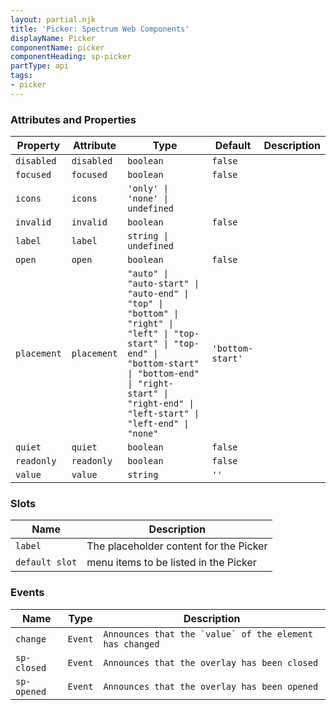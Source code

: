 ```yaml
---
layout: partial.njk
title: 'Picker: Spectrum Web Components'
displayName: Picker
componentName: picker
componentHeading: sp-picker
partType: api
tags:
- picker
---
```


### Attributes and Properties

<div class="table-container">
<table class="spectrum-Table spectrum-Table--sizeM">
<thead class="spectrum-Table-head">
<tr>

<th class="spectrum-Table-headCell">
Property
</th>

<th class="spectrum-Table-headCell">
Attribute
</th>

<th class="spectrum-Table-headCell">
Type
</th>

<th class="spectrum-Table-headCell">
Default
</th>

<th class="spectrum-Table-headCell">
Description
</th>

</tr>
</thead>
<tbody class="spectrum-Table-body">

<tr class="spectrum-Table-row" id="attributes and properties_disabled" data-name="Property" data-value="disabled">

<td class="spectrum-Table-cell">
<code>disabled</code>
</td>

<td class="spectrum-Table-cell">
<code>disabled</code>
</td>

<td class="spectrum-Table-cell">
<code>boolean</code>
</td>

<td class="spectrum-Table-cell">
<code>false</code>
</td>

<td class="spectrum-Table-cell">

</td>

</tr>

<tr class="spectrum-Table-row" id="attributes and properties_focused" data-name="Property" data-value="focused">

<td class="spectrum-Table-cell">
<code>focused</code>
</td>

<td class="spectrum-Table-cell">
<code>focused</code>
</td>

<td class="spectrum-Table-cell">
<code>boolean</code>
</td>

<td class="spectrum-Table-cell">
<code>false</code>
</td>

<td class="spectrum-Table-cell">

</td>

</tr>

<tr class="spectrum-Table-row" id="attributes and properties_icons" data-name="Property" data-value="icons">

<td class="spectrum-Table-cell">
<code>icons</code>
</td>

<td class="spectrum-Table-cell">
<code>icons</code>
</td>

<td class="spectrum-Table-cell">
<code>'only' | 'none' | undefined</code>
</td>

<td class="spectrum-Table-cell">
<code></code>
</td>

<td class="spectrum-Table-cell">

</td>

</tr>

<tr class="spectrum-Table-row" id="attributes and properties_invalid" data-name="Property" data-value="invalid">

<td class="spectrum-Table-cell">
<code>invalid</code>
</td>

<td class="spectrum-Table-cell">
<code>invalid</code>
</td>

<td class="spectrum-Table-cell">
<code>boolean</code>
</td>

<td class="spectrum-Table-cell">
<code>false</code>
</td>

<td class="spectrum-Table-cell">

</td>

</tr>

<tr class="spectrum-Table-row" id="attributes and properties_label" data-name="Property" data-value="label">

<td class="spectrum-Table-cell">
<code>label</code>
</td>

<td class="spectrum-Table-cell">
<code>label</code>
</td>

<td class="spectrum-Table-cell">
<code>string | undefined</code>
</td>

<td class="spectrum-Table-cell">
<code></code>
</td>

<td class="spectrum-Table-cell">

</td>

</tr>

<tr class="spectrum-Table-row" id="attributes and properties_open" data-name="Property" data-value="open">

<td class="spectrum-Table-cell">
<code>open</code>
</td>

<td class="spectrum-Table-cell">
<code>open</code>
</td>

<td class="spectrum-Table-cell">
<code>boolean</code>
</td>

<td class="spectrum-Table-cell">
<code>false</code>
</td>

<td class="spectrum-Table-cell">

</td>

</tr>

<tr class="spectrum-Table-row" id="attributes and properties_placement" data-name="Property" data-value="placement">

<td class="spectrum-Table-cell">
<code>placement</code>
</td>

<td class="spectrum-Table-cell">
<code>placement</code>
</td>

<td class="spectrum-Table-cell">
<code>"auto" | "auto-start" | "auto-end" | "top" | "bottom" | "right" | "left" | "top-start" | "top-end" | "bottom-start" | "bottom-end" | "right-start" | "right-end" | "left-start" | "left-end" | "none"</code>
</td>

<td class="spectrum-Table-cell">
<code>'bottom-start'</code>
</td>

<td class="spectrum-Table-cell">

</td>

</tr>

<tr class="spectrum-Table-row" id="attributes and properties_quiet" data-name="Property" data-value="quiet">

<td class="spectrum-Table-cell">
<code>quiet</code>
</td>

<td class="spectrum-Table-cell">
<code>quiet</code>
</td>

<td class="spectrum-Table-cell">
<code>boolean</code>
</td>

<td class="spectrum-Table-cell">
<code>false</code>
</td>

<td class="spectrum-Table-cell">

</td>

</tr>

<tr class="spectrum-Table-row" id="attributes and properties_readonly" data-name="Property" data-value="readonly">

<td class="spectrum-Table-cell">
<code>readonly</code>
</td>

<td class="spectrum-Table-cell">
<code>readonly</code>
</td>

<td class="spectrum-Table-cell">
<code>boolean</code>
</td>

<td class="spectrum-Table-cell">
<code>false</code>
</td>

<td class="spectrum-Table-cell">

</td>

</tr>

<tr class="spectrum-Table-row" id="attributes and properties_value" data-name="Property" data-value="value">

<td class="spectrum-Table-cell">
<code>value</code>
</td>

<td class="spectrum-Table-cell">
<code>value</code>
</td>

<td class="spectrum-Table-cell">
<code>string</code>
</td>

<td class="spectrum-Table-cell">
<code>''</code>
</td>

<td class="spectrum-Table-cell">

</td>

</tr>

</tbody>
</table>
</div>
    

### Slots

<div class="table-container">
<table class="spectrum-Table spectrum-Table--sizeM">
<thead class="spectrum-Table-head">
<tr>

<th class="spectrum-Table-headCell">
Name
</th>

<th class="spectrum-Table-headCell">
Description
</th>

</tr>
</thead>
<tbody class="spectrum-Table-body">

<tr class="spectrum-Table-row" id="slots_label" data-name="Slot name" data-value="label">

<td class="spectrum-Table-cell">
<code>label</code>
</td>

<td class="spectrum-Table-cell">
The placeholder content for the Picker
</td>

</tr>

<tr class="spectrum-Table-row" id="slots_" data-name="Slot name" data-value="default slot">

<td class="spectrum-Table-cell">
<code>default slot</code>
</td>

<td class="spectrum-Table-cell">
menu items to be listed in the Picker
</td>

</tr>

</tbody>
</table>
</div>
    

### Events

<div class="table-container">
<table class="spectrum-Table spectrum-Table--sizeM">
<thead class="spectrum-Table-head">
<tr>

<th class="spectrum-Table-headCell">
Name
</th>

<th class="spectrum-Table-headCell">
Type
</th>

<th class="spectrum-Table-headCell">
Description
</th>

</tr>
</thead>
<tbody class="spectrum-Table-body">

<tr class="spectrum-Table-row" id="events_change" data-name="Event name" data-value="change">

<td class="spectrum-Table-cell">
<code>change</code>
</td>

<td class="spectrum-Table-cell">
<code>Event</code>
</td>

<td class="spectrum-Table-cell">
<code>Announces that the `value` of the element has changed</code>
</td>

</tr>

<tr class="spectrum-Table-row" id="events_sp-closed" data-name="Event name" data-value="sp-closed">

<td class="spectrum-Table-cell">
<code>sp-closed</code>
</td>

<td class="spectrum-Table-cell">
<code>Event</code>
</td>

<td class="spectrum-Table-cell">
<code>Announces that the overlay has been closed</code>
</td>

</tr>

<tr class="spectrum-Table-row" id="events_sp-opened" data-name="Event name" data-value="sp-opened">

<td class="spectrum-Table-cell">
<code>sp-opened</code>
</td>

<td class="spectrum-Table-cell">
<code>Event</code>
</td>

<td class="spectrum-Table-cell">
<code>Announces that the overlay has been opened</code>
</td>

</tr>

</tbody>
</table>
</div>
    
